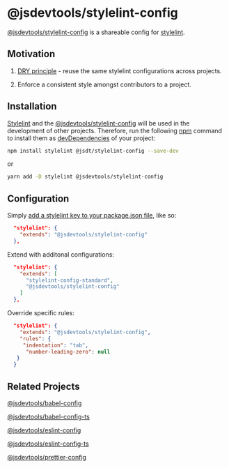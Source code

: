 @jsdevtools/stylelint-config
===================
[@jsdevtools/stylelint-config](https://github.com/jsdevtools/jsdevtools/tree/master/packages/configs/stylelint-config) is a shareable config for [stylelint](https://stylelint.io/).

Motivation
----------

1. [DRY principle](https://en.wikipedia.org/wiki/Don%27t_repeat_yourself) - reuse the same stylelint configurations across projects.

2. Enforce a consistent style amongst contributors to a project.

Installation
------------

[Stylelint](https://stylelint.io/) and the [@jsdevtools/stylelint-config](https://github.com/jsdevtools/jsdevtools/tree/master/packages/configs/stylelint-config) will be used in the development of other projects. Therefore, run the following [npm](https://docs.npmjs.com/about-npm/) command to install them as [devDependencies](https://docs.npmjs.com/files/package.json#devdependencies) of your project:

```bash
npm install stylelint @jsdt/stylelint-config --save-dev
```

or

```bash
yarn add -D stylelint @jsdevtools/stylelint-config
```

Configuration
-------------

Simply [add a stylelint key to your package.json file](https://stylelint.io/user-guide/configure), like so:

```json
  "stylelint": {
    "extends": "@jsdevtools/stylelint-config"
  },
```

Extend with additonal configurations:

```json
  "stylelint": {
    "extends": [
      "stylelint-config-standard",
      "@jsdevtools/stylelint-config"
    ]
  },
```

Override specific rules:

```json
  "stylelint": {
    "extends": "@jsdevtools/stylelint-config",
    "rules": {
     "indentation": "tab",
      "number-leading-zero": null
   }
  }
```

Related Projects
----------------

[@jsdevtools/babel-config](https://github.com/jsdevtools/jsdevtools/tree/master/packages/configs/babel-config)

[@jsdevtools/babel-config-ts](https://github.com/jsdevtools/jsdevtools/tree/master/packages/configs/babel-config-ts)

[@jsdevtools/eslint-config](https://github.com/jsdevtools/jsdevtools/tree/master/packages/configs/eslint-config)

[@jsdevtools/eslint-config-ts](https://github.com/jsdevtools/jsdevtools/tree/master/packages/configs/eslint-config-ts)

[@jsdevtools/prettier-config](https://github.com/jsdevtools/jsdevtools/tree/master/packages/configs/prettier-config)
